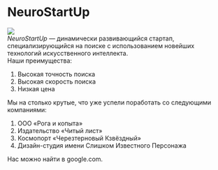 # NeuroStartUp  
![](https://netology-code.github.io/git-homeworks/introduction/assets/logo.png)  
*NeuroStartUp* — динамически развивающийся стартап, специализирующийся на поиске с использованием новейших технологий искусственного интеллекта.  
Наши преимущества:  
1. Высокая точность поиска  
2. Высокая скорость поиска  
3. Низкая цена  
   
Мы на столько крутые, что уже успели поработать со следующими компаниями:  

1. ООО «Рога и копыта»  
2. Издательство «Читый лист»  
3. Космопорт «Черезтерновый Кзвёздный»  
4. Дизайн-студия имени Слишком Известного Персонажа  

Нас можно найти в google.com.  